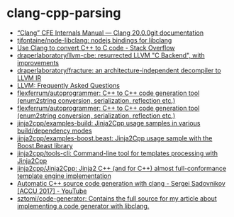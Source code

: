 clang-cpp-parsing
=================
- [“Clang” CFE Internals Manual — Clang 20.0.0git documentation](https://clang.llvm.org/docs/InternalsManual.html)
- [tjfontaine/node-libclang: nodejs bindings for libclang](https://github.com/tjfontaine/node-libclang)
- [Use Clang to convert C++ to C code - Stack Overflow](https://stackoverflow.com/questions/37082302/use-clang-to-convert-c-to-c-code)
- [draperlaboratory/llvm-cbe: resurrected LLVM "C Backend", with improvements](https://github.com/draperlaboratory/llvm-cbe)
- [draperlaboratory/fracture: an architecture-independent decompiler to LLVM IR](https://github.com/draperlaboratory/fracture)
- [LLVM: Frequently Asked Questions](https://releases.llvm.org/3.1/docs/FAQ.html#translatecxx)
- [flexferrum/autoprogrammer: C++ to C++ code generation tool (enum2string conversion, serialization, reflection etc.)](https://github.com/flexferrum/autoprogrammer)
- [flexferrum/autoprogrammer: C++ to C++ code generation tool (enum2string conversion, serialization, reflection etc.)](https://github.com/flexferrum/autoprogrammer)
- [jinja2cpp/examples-build: Jinja2Cpp usage samples in various build/dependency modes](https://github.com/jinja2cpp/examples-build)
- [jinja2cpp/examples-boost.beast: Jinja2Cpp usage sample with the Boost.Beast library](https://github.com/jinja2cpp/examples-boost.beast)
- [jinja2cpp/tools-cli: Command-line tool for templates processing with Jinja2Cpp](https://github.com/jinja2cpp/tools-cli)
- [jinja2cpp/Jinja2Cpp: Jinja2 C++ (and for C++) almost full-conformance template engine implementation](https://github.com/jinja2cpp/Jinja2Cpp)
- [Automatic C++ source code generation with clang - Sergei Sadovnikov [ACCU 2017] - YouTube](https://www.youtube.com/watch?v=aPTyatTI42k)
- [sztomi/code-generator: Contains the full source for my article about implementing a code generator with libclang.](https://github.com/sztomi/code-generator/tree/master)  
